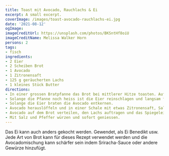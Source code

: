 ```yaml
---
title: Toast mit Avocado, Rauchlachs & Ei
excerpt: A small excerpt.
coverImage: /images/toast-avocado-rauchlachs-ei.jpg
date: '2021-08-12'
ogImage:
imageCreditUrl: https://unsplash.com/photos/BKSntHf8oiU
imageCreditName: Melissa Walker Horn
persons: 2
tags:
- fisch
ingredients:
- 2 Eier
- 2 Scheiben Brot
- 1 Avocado
- 1 Zitronensaft
- 125 g geräucherten Lachs
- 1 kleines Stück Butter
directions:
- In einer grossen Bratpfanne das Brot bei mittlerer Hitze toasten. Auf Tellern servieren.
- Solange die Pfanne noch heiss ist die Eier reinschlagen und langsam für ca. 4-5 Minuten bei höherer Hitze brutzeln lassen.
- Solange die Eier braten die Avocado entkernen.
- Avocado herauslöffeln und in einer Schale mit etwas Zitronensaft, Salz und Pfeffer vermischen. Man kann auch Paprikapulver oder Mayonnaise unterrühren.
- Avocado auf dem Brot verteilen, den Lachs auftragen und das Spiegelei oben drauf tun.
- Mit Salz und Pfeffer würzen und sofort geniessen.
---
```

Das Ei kann auch anders gekocht werden. Gewendet, als Ei Benedikt usw. Jede Art von Brot kann für dieses Rezept verwendet werden und die Avocadomischung kann schärfer sein indem Sriracha-Sauce oder andere Gewürze hinzufügt. 